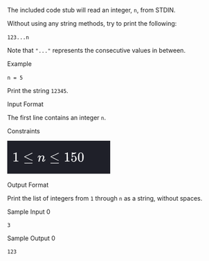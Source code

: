The included code stub will read an integer, `n`, from STDIN.

Without using any string methods, try to print the following:

`123...n`

Note that `"..."` represents the consecutive values in between.

Example

`n = 5`

Print the string `12345`.

Input Format

The first line contains an integer `n`.

Constraints

![constraints](constraints.png)

Output Format

Print the list of integers from `1` through `n` as a string, without spaces.

Sample Input 0

```
3
```

Sample Output 0

```
123
```
